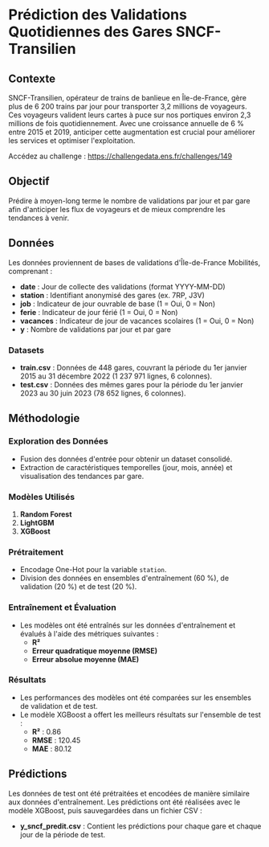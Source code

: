 # Prédiction des Validations Quotidiennes des Gares SNCF-Transilien

## Contexte
SNCF-Transilien, opérateur de trains de banlieue en Île-de-France, gère plus de 6 200 trains par jour pour transporter 3,2 millions de voyageurs. Ces voyageurs valident leurs cartes à puce sur nos portiques environ 2,3 millions de fois quotidiennement. Avec une croissance annuelle de 6 % entre 2015 et 2019, anticiper cette augmentation est crucial pour améliorer les services et optimiser l'exploitation.

Accédez au challenge : https://challengedata.ens.fr/challenges/149

## Objectif
Prédire à moyen-long terme le nombre de validations par jour et par gare afin d'anticiper les flux de voyageurs et de mieux comprendre les tendances à venir.

## Données
Les données proviennent de bases de validations d'Île-de-France Mobilités, comprenant :
- **date** : Jour de collecte des validations (format YYYY-MM-DD)
- **station** : Identifiant anonymisé des gares (ex. 7RP, J3V)
- **job** : Indicateur de jour ouvrable de base (1 = Oui, 0 = Non)
- **ferie** : Indicateur de jour férié (1 = Oui, 0 = Non)
- **vacances** : Indicateur de jour de vacances scolaires (1 = Oui, 0 = Non)
- **y** : Nombre de validations par jour et par gare

### Datasets
- **train.csv** : Données de 448 gares, couvrant la période du 1er janvier 2015 au 31 décembre 2022 (1 237 971 lignes, 6 colonnes).
- **test.csv** : Données des mêmes gares pour la période du 1er janvier 2023 au 30 juin 2023 (78 652 lignes, 6 colonnes).

## Méthodologie
### Exploration des Données
- Fusion des données d'entrée pour obtenir un dataset consolidé.
- Extraction de caractéristiques temporelles (jour, mois, année) et visualisation des tendances par gare.

### Modèles Utilisés
1. **Random Forest**
2. **LightGBM**
3. **XGBoost**

### Prétraitement
- Encodage One-Hot pour la variable `station`.
- Division des données en ensembles d'entraînement (60 %), de validation (20 %) et de test (20 %).

### Entraînement et Évaluation
- Les modèles ont été entraînés sur les données d'entraînement et évalués à l'aide des métriques suivantes :
  - **R²**
  - **Erreur quadratique moyenne (RMSE)**
  - **Erreur absolue moyenne (MAE)**

### Résultats
- Les performances des modèles ont été comparées sur les ensembles de validation et de test.
- Le modèle XGBoost a offert les meilleurs résultats sur l'ensemble de test :
  - **R²** : 0.86
  - **RMSE** : 120.45
  - **MAE** : 80.12

## Prédictions
Les données de test ont été prétraitées et encodées de manière similaire aux données d'entraînement. Les prédictions ont été réalisées avec le modèle XGBoost, puis sauvegardées dans un fichier CSV :
- **y_sncf_predit.csv** : Contient les prédictions pour chaque gare et chaque jour de la période de test.




